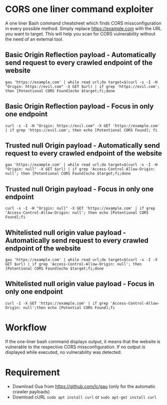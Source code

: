 # CORS one liner command exploiter

A one liner Bash command cheatsheet which finds CORS missconfiguration in every possible method. Simply replace https://example.com with the URL you want to target. This will help you scan for CORS vulnerability without the need of an external tool.

## Basic Origin Reflection payload - Automatically send request to every crawled endpoint of the website

`gau 'https://example.com' | while read url;do target=$(curl -s -I -H "Origin: https://evil.com" -X GET $url) | if grep 'https://evil.com'; then [Potentional CORS Found]echo $target;fi;done`

## Basic Origin Reflection payload - Focus in only one endpoint

`curl -s -I -H "Origin: https://evil.com" -X GET 'https://example.com' | if grep 'https://evil.com'; then echo [Potentional CORS Found]; fi`

## Trusted null Origin payload - Automatically send request to every crawled endpoint of the website
`gau 'https://example.com' | while read url;do target=$(curl -s -I -H "Origin: null" -X GET $url) | if grep 'Access-Control-Allow-Origin: null'; then [Potentional CORS Found]echo $target;fi;done`

## Trusted null Origin payload - Focus in only one endpoint
`curl -s -I -H "Origin: null" -X GET 'https://example.com' | if grep 'Access-Control-Allow-Origin: null'; then echo [Potentional CORS Found];fi`

## Whitelisted null origin value payload - Automatically send request to every crawled endpoint of the website
`gau 'https://example.com' | while read url;do target=$(curl -s -I -X GET $url) | if grep 'Access-Control-Allow-Origin: null'; then [Potentional CORS Found]echo $target;fi;done`

## Whitelisted null origin value payload - Focus in only one endpoint
`curl -I -X GET 'https://example.com' | if grep 'Access-Control-Allow-Origin: null';then echo [Potential CORS Found];fi`

# Workflow
If the one-liner bash command displays output, it means that the website is vulnerable to the respective CORS missconfiguration. If no output is displayed while executed, no vulnerability was detected.

# Requirement

- Download Gua from https://github.com/lc/gau (only for the automatic crawler payloads)
- Download cURL `sudo apt install curl` or `sudo apt-get install curl`
